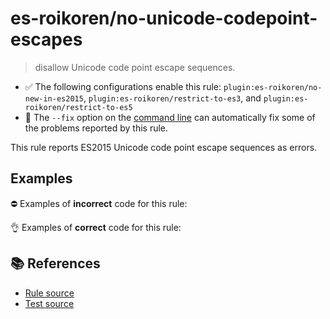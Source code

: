 # es-roikoren/no-unicode-codepoint-escapes
> disallow Unicode code point escape sequences.

- ✅ The following configurations enable this rule: `plugin:es-roikoren/no-new-in-es2015`, `plugin:es-roikoren/restrict-to-es3`, and `plugin:es-roikoren/restrict-to-es5`
- 🔧 The `--fix` option on the [command line](https://eslint.org/docs/user-guide/command-line-interface#fixing-problems) can automatically fix some of the problems reported by this rule.

This rule reports ES2015 Unicode code point escape sequences as errors.

## Examples

⛔ Examples of **incorrect** code for this rule:

<eslint-playground type="bad" code="/*eslint es-roikoren/no-unicode-codepoint-escapes: error */
const a\u{31} = `foo`
const a2 = &quot;a\u{62}b&quot;
" />

👌 Examples of **correct** code for this rule:

<eslint-playground type="good" code="/*eslint es-roikoren/no-unicode-codepoint-escapes: error */
const a\u0031 = `foo`
const a2 = &quot;a\u0062b&quot;
" />

## 📚 References

- [Rule source](https://github.com/roikoren755/eslint-plugin-es/blob/v0.0.0/src/rules/no-unicode-codepoint-escapes.ts)
- [Test source](https://github.com/roikoren755/eslint-plugin-es/blob/v0.0.0/tests/src/rules/no-unicode-codepoint-escapes.ts)
